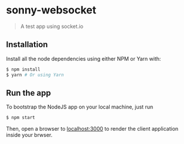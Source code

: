 # sonny-websocket

> A test app using socket.io

## Installation

Install all the node dependencies using either NPM or Yarn with:

```sh
$ npm install
$ yarn # Or using Yarn
```

## Run the app

To bootstrap the NodeJS app on your local machine, just run

```sh
$ npm start
```

Then, open a browser to [localhost:3000](http://localhost:3000)
to render the client application inside your brwser.
